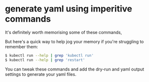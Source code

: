 # generate yaml using imperitive commands

It's definitely worth memorising some of these commands,

But here's a quick way to help jog your memory if you're struggling to remember them:

```bash
$ kubectl run --help | grep 'kubectl run'
$ kubectl run --help | grep 'restart'
```
You can tweak these commands and add the dry-run and yaml output settings to generate your yaml files. 